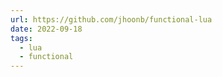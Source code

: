 ```yaml
---
url: https://github.com/jhoonb/functional-lua
date: 2022-09-18
tags:
  - lua
  - functional
---
```

